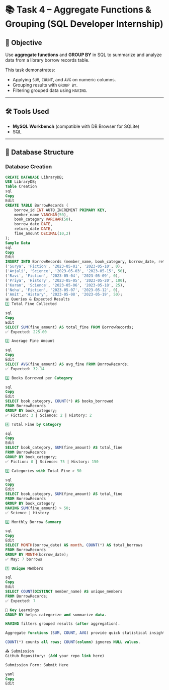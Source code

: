 # 📚 Task 4 – Aggregate Functions & Grouping (SQL Developer Internship)

## 📝 Objective
Use **aggregate functions** and **GROUP BY** in SQL to summarize and analyze data from a library borrow records table.  

This task demonstrates:
- Applying `SUM`, `COUNT`, and `AVG` on numeric columns.
- Grouping results with `GROUP BY`.
- Filtering grouped data using `HAVING`.

---

## 🛠 Tools Used
- **MySQL Workbench** (compatible with DB Browser for SQLite)
- SQL

---

## 📂 Database Structure

### Database Creation
```sql
CREATE DATABASE LibraryDB;
USE LibraryDB;
Table Creation
sql
Copy
Edit
CREATE TABLE BorrowRecords (
    borrow_id INT AUTO_INCREMENT PRIMARY KEY,
    member_name VARCHAR(50),
    book_category VARCHAR(50),
    borrow_date DATE,
    return_date DATE,
    fine_amount DECIMAL(10,2)
);
Sample Data
sql
Copy
Edit
INSERT INTO BorrowRecords (member_name, book_category, borrow_date, return_date, fine_amount) VALUES
('Surya', 'Fiction', '2023-05-01', '2023-05-10', 0),
('Anjali', 'Science', '2023-05-03', '2023-05-15', 50),
('Ravi', 'Fiction', '2023-05-04', '2023-05-09', 0),
('Priya', 'History', '2023-05-05', '2023-05-20', 100),
('Karan', 'Science', '2023-05-06', '2023-05-18', 25),
('Neha', 'Fiction', '2023-05-07', '2023-05-12', 0),
('Amit', 'History', '2023-05-08', '2023-05-19', 50);
📊 Queries & Expected Results
1️⃣ Total Fine Collected

sql
Copy
Edit
SELECT SUM(fine_amount) AS total_fine FROM BorrowRecords;
✅ Expected: 225.00

2️⃣ Average Fine Amount

sql
Copy
Edit
SELECT AVG(fine_amount) AS avg_fine FROM BorrowRecords;
✅ Expected: 32.14

3️⃣ Books Borrowed per Category

sql
Copy
Edit
SELECT book_category, COUNT(*) AS books_borrowed
FROM BorrowRecords
GROUP BY book_category;
✅ Fiction: 3 | Science: 2 | History: 2

4️⃣ Total Fine by Category

sql
Copy
Edit
SELECT book_category, SUM(fine_amount) AS total_fine
FROM BorrowRecords
GROUP BY book_category;
✅ Fiction: 0 | Science: 75 | History: 150

5️⃣ Categories with Total Fine > 50

sql
Copy
Edit
SELECT book_category, SUM(fine_amount) AS total_fine
FROM BorrowRecords
GROUP BY book_category
HAVING SUM(fine_amount) > 50;
✅ Science | History

6️⃣ Monthly Borrow Summary

sql
Copy
Edit
SELECT MONTH(borrow_date) AS month, COUNT(*) AS total_borrows
FROM BorrowRecords
GROUP BY MONTH(borrow_date);
✅ May: 7 borrows

7️⃣ Unique Members

sql
Copy
Edit
SELECT COUNT(DISTINCT member_name) AS unique_members
FROM BorrowRecords;
✅ Expected: 7

📌 Key Learnings
GROUP BY helps categorize and summarize data.

HAVING filters grouped results (after aggregation).

Aggregate functions (SUM, COUNT, AVG) provide quick statistical insights.

COUNT(*) counts all rows; COUNT(column) ignores NULL values.

📤 Submission
GitHub Repository: (Add your repo link here)

Submission Form: Submit Here

yaml
Copy
Edit
